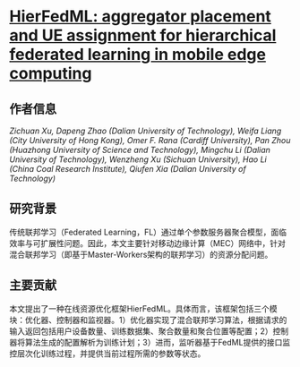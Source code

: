 # [HierFedML: aggregator placement and UE assignment for hierarchical federated learning in mobile edge computing](https://doi.org/10.1109/TPDS.2022.3218807)

## 作者信息
*Zichuan Xu, Dapeng Zhao (Dalian University of Technology), Weifa Liang (City University of Hong Kong), Omer F. Rana (Cardiff University), Pan Zhou (Huazhong University of Science and Technology), Mingchu Li (Dalian University of Technology), Wenzheng Xu (Sichuan University), Hao Li (China Coal Research Institute), Qiufen Xia (Dalian University of Technology)*

## 研究背景
传统联邦学习（Federated Learning，FL）通过单个参数服务器聚合模型，面临效率与可扩展性问题。因此，本文主要针对移动边缘计算（MEC）网络中，针对混合联邦学习（即基于Master-Workers架构的联邦学习）的资源分配问题。

## 主要贡献
本文提出了一种在线资源优化框架HierFedML。具体而言，该框架包括三个模块：优化器、控制器和监视器。1）优化器实现了混合联邦学习算法，根据请求的输入返回包括用户设备数量、训练数据集、聚合数量和聚合位置等配置；2）控制器将算法生成的配置解析为训练计划；3）进而，监听器基于FedML提供的接口监控层次化训练过程，并提供当前过程所需的参数等状态。